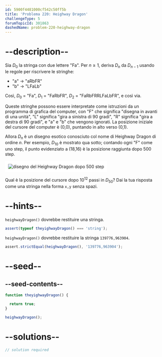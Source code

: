 ```yaml
---
id: 5900f4481000cf542c50ff5b
title: 'Problema 220: Heighway Dragon'
challengeType: 5
forumTopicId: 301863
dashedName: problem-220-heighway-dragon
---
```


# --description--

Sia $D_0$ la stringa con due lettere "Fa". Per $n ≥ 1$, deriva $D_n$ da $D_{n - 1}$ usando le regole per riscrivere le stringhe:

- "a" → "aRbFR"
- "b" → "LFaLb"

Così, $D_0$ = "Fa", $D_1$ = "FaRbFR", $D_2$ = "FaRbFRRLFaLbFR", e così via.

Queste stringhe possono essere interpretate come istruzioni da un programma di grafica del computer, con "F" che significa "disegna in avanti di una unità", "L" significa "gira a sinistra di 90 gradi", "R" significa "gira a destra di 90 gradi", e "a" e "b" che vengono ignorati. La posizione iniziale del cursore del computer è (0,0), puntando in alto verso (0,1).

Allora $D_n$ è un disegno esotico conosciuto col nome di Heighway Dragon di ordine $n$. Per esempio, $D_{10}$ è mostrato qua sotto; contando ogni "F" come uno step, il punto evidenziato a (18,16) è la posizione raggiunta dopo 500 step.

<img class="img-responsive center-block" alt="disegno del Heighway Dragon dopo 500 step" src="https://cdn.freecodecamp.org/curriculum/project-euler/heighway-dragon.gif" style="background-color: white; padding: 10px;" />

Qual è la posizione del cursore dopo ${10}^{12}$ passi in $D_{50}$? Dai la tua risposta come una stringa nella forma `x,y` senza spazi.

# --hints--

`heighwayDragon()` dovrebbe restituire una stringa.

```js
assert(typeof theyighwayDragon() === 'string');
```

`heighwayDragon()` dovrebbe restituire la stringa `139776,963904`.

```js
assert.strictEqual(heighwayDragon(), '139776,963904');
```

# --seed--

## --seed-contents--

```js
function theyighwayDragon() {

  return true;
}

heighwayDragon();
```

# --solutions--

```js
// solution required
```

